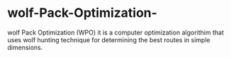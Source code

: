 # wolf-Pack-Optimization-
wolf Pack Optimization (WPO) it is a computer optimization algorithim that uses wolf hunting technique for determining the best routes in simple dimensions.
